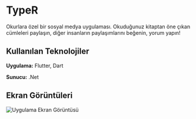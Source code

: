 
# TypeR

Okurlara özel bir sosyal medya uygulaması. Okuduğunuz kitaptan öne çıkan cümleleri paylaşın, diğer insanların paylaşımlarını beğenin, yorum yapın! 


## Kullanılan Teknolojiler

**Uygulama:** Flutter, Dart

**Sunucu:** .Net

  
## Ekran Görüntüleri

![Uygulama Ekran Görüntüsü](https://user-images.githubusercontent.com/74095539/172473661-1805b679-2c8a-4038-810e-de049cfba8a8.jpg)

  
